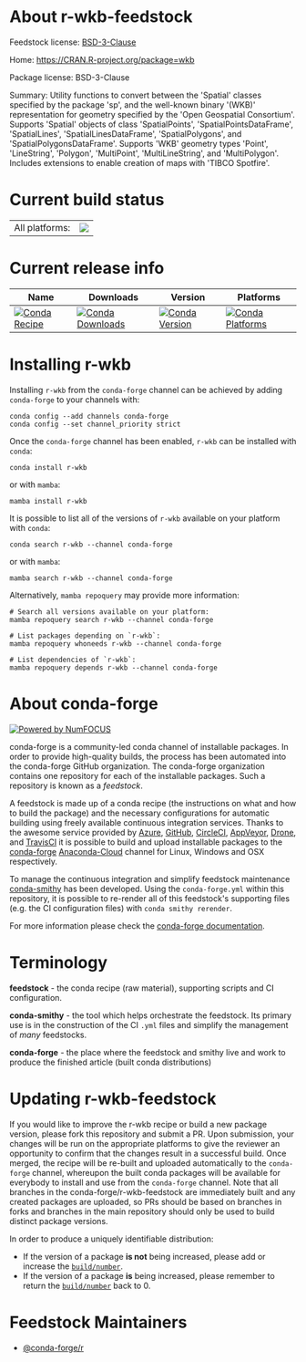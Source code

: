 About r-wkb-feedstock
=====================

Feedstock license: [BSD-3-Clause](https://github.com/conda-forge/r-wkb-feedstock/blob/main/LICENSE.txt)

Home: https://CRAN.R-project.org/package=wkb

Package license: BSD-3-Clause

Summary: Utility functions to convert between the 'Spatial' classes specified by the package 'sp', and the well-known binary '(WKB)' representation for geometry specified by the 'Open Geospatial Consortium'. Supports 'Spatial' objects of class 'SpatialPoints', 'SpatialPointsDataFrame', 'SpatialLines', 'SpatialLinesDataFrame', 'SpatialPolygons', and 'SpatialPolygonsDataFrame'. Supports 'WKB' geometry types 'Point', 'LineString', 'Polygon', 'MultiPoint', 'MultiLineString', and 'MultiPolygon'. Includes extensions to enable creation of maps with 'TIBCO Spotfire'.

Current build status
====================


<table><tr><td>All platforms:</td>
    <td>
      <a href="https://dev.azure.com/conda-forge/feedstock-builds/_build/latest?definitionId=11559&branchName=main">
        <img src="https://dev.azure.com/conda-forge/feedstock-builds/_apis/build/status/r-wkb-feedstock?branchName=main">
      </a>
    </td>
  </tr>
</table>

Current release info
====================

| Name | Downloads | Version | Platforms |
| --- | --- | --- | --- |
| [![Conda Recipe](https://img.shields.io/badge/recipe-r--wkb-green.svg)](https://anaconda.org/conda-forge/r-wkb) | [![Conda Downloads](https://img.shields.io/conda/dn/conda-forge/r-wkb.svg)](https://anaconda.org/conda-forge/r-wkb) | [![Conda Version](https://img.shields.io/conda/vn/conda-forge/r-wkb.svg)](https://anaconda.org/conda-forge/r-wkb) | [![Conda Platforms](https://img.shields.io/conda/pn/conda-forge/r-wkb.svg)](https://anaconda.org/conda-forge/r-wkb) |

Installing r-wkb
================

Installing `r-wkb` from the `conda-forge` channel can be achieved by adding `conda-forge` to your channels with:

```
conda config --add channels conda-forge
conda config --set channel_priority strict
```

Once the `conda-forge` channel has been enabled, `r-wkb` can be installed with `conda`:

```
conda install r-wkb
```

or with `mamba`:

```
mamba install r-wkb
```

It is possible to list all of the versions of `r-wkb` available on your platform with `conda`:

```
conda search r-wkb --channel conda-forge
```

or with `mamba`:

```
mamba search r-wkb --channel conda-forge
```

Alternatively, `mamba repoquery` may provide more information:

```
# Search all versions available on your platform:
mamba repoquery search r-wkb --channel conda-forge

# List packages depending on `r-wkb`:
mamba repoquery whoneeds r-wkb --channel conda-forge

# List dependencies of `r-wkb`:
mamba repoquery depends r-wkb --channel conda-forge
```


About conda-forge
=================

[![Powered by
NumFOCUS](https://img.shields.io/badge/powered%20by-NumFOCUS-orange.svg?style=flat&colorA=E1523D&colorB=007D8A)](https://numfocus.org)

conda-forge is a community-led conda channel of installable packages.
In order to provide high-quality builds, the process has been automated into the
conda-forge GitHub organization. The conda-forge organization contains one repository
for each of the installable packages. Such a repository is known as a *feedstock*.

A feedstock is made up of a conda recipe (the instructions on what and how to build
the package) and the necessary configurations for automatic building using freely
available continuous integration services. Thanks to the awesome service provided by
[Azure](https://azure.microsoft.com/en-us/services/devops/), [GitHub](https://github.com/),
[CircleCI](https://circleci.com/), [AppVeyor](https://www.appveyor.com/),
[Drone](https://cloud.drone.io/welcome), and [TravisCI](https://travis-ci.com/)
it is possible to build and upload installable packages to the
[conda-forge](https://anaconda.org/conda-forge) [Anaconda-Cloud](https://anaconda.org/)
channel for Linux, Windows and OSX respectively.

To manage the continuous integration and simplify feedstock maintenance
[conda-smithy](https://github.com/conda-forge/conda-smithy) has been developed.
Using the ``conda-forge.yml`` within this repository, it is possible to re-render all of
this feedstock's supporting files (e.g. the CI configuration files) with ``conda smithy rerender``.

For more information please check the [conda-forge documentation](https://conda-forge.org/docs/).

Terminology
===========

**feedstock** - the conda recipe (raw material), supporting scripts and CI configuration.

**conda-smithy** - the tool which helps orchestrate the feedstock.
                   Its primary use is in the construction of the CI ``.yml`` files
                   and simplify the management of *many* feedstocks.

**conda-forge** - the place where the feedstock and smithy live and work to
                  produce the finished article (built conda distributions)


Updating r-wkb-feedstock
========================

If you would like to improve the r-wkb recipe or build a new
package version, please fork this repository and submit a PR. Upon submission,
your changes will be run on the appropriate platforms to give the reviewer an
opportunity to confirm that the changes result in a successful build. Once
merged, the recipe will be re-built and uploaded automatically to the
`conda-forge` channel, whereupon the built conda packages will be available for
everybody to install and use from the `conda-forge` channel.
Note that all branches in the conda-forge/r-wkb-feedstock are
immediately built and any created packages are uploaded, so PRs should be based
on branches in forks and branches in the main repository should only be used to
build distinct package versions.

In order to produce a uniquely identifiable distribution:
 * If the version of a package **is not** being increased, please add or increase
   the [``build/number``](https://docs.conda.io/projects/conda-build/en/latest/resources/define-metadata.html#build-number-and-string).
 * If the version of a package **is** being increased, please remember to return
   the [``build/number``](https://docs.conda.io/projects/conda-build/en/latest/resources/define-metadata.html#build-number-and-string)
   back to 0.

Feedstock Maintainers
=====================

* [@conda-forge/r](https://github.com/conda-forge/r/)

